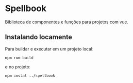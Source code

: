 # Spellbook

Biblioteca de componentes e funções para projetos com vue.

## Instalando locamente
Para buildar e executar em um projeto local:
```
npm run build
```

e no projeto:
```
npm instal ../spellbook
```